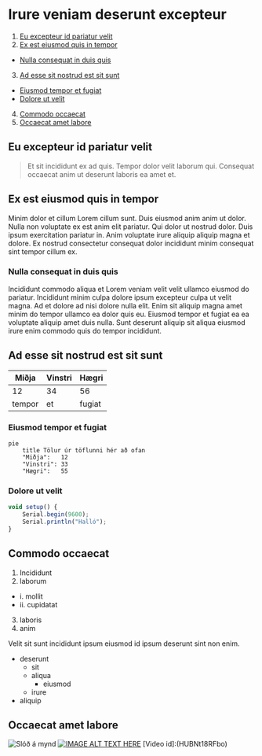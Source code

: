# **Irure veniam deserunt excepteur**

1.  [Eu excepteur id pariatur velit](Heading1)
2.  [Ex est eiusmod quis in tempor](#heading2)
*  [Nulla consequat in duis quis](#Heading2.1)
3.  [Ad esse sit nostrud est sit sunt](#heading3)
*  [Eiusmod tempor et fugiat](#heading3.1)
*  [Dolore ut velit](#heading3.2)
4.  [Commodo occaecat](#heading4)
5.  [Occaecat amet labore](#Heading5)

## <a id="Heading1"></a>**Eu excepteur id pariatur velit**

> Et sit incididunt ex ad quis. Tempor dolor velit laborum qui. Consequat occaecat anim ut deserunt laboris ea amet et.
## <a id="Heading2"></a>**Ex est eiusmod quis in tempor**

Minim dolor et cillum Lorem cillum sunt. Duis eiusmod anim anim ut dolor. Nulla non voluptate ex est anim elit pariatur. Qui dolor ut nostrud dolor. Duis ipsum exercitation pariatur in. Anim voluptate irure aliquip aliquip magna et dolore. Ex nostrud consectetur consequat dolor incididunt minim consequat sint tempor cillum ex.

### <a id="Heading2.1"></a>**Nulla consequat in duis quis**

Incididunt commodo aliqua et Lorem veniam velit velit ullamco eiusmod do pariatur. Incididunt minim culpa dolore ipsum excepteur culpa ut velit magna. Ad et dolore ad nisi dolore nulla elit. Enim sit aliquip magna amet minim do tempor ullamco ea dolor quis eu. Eiusmod tempor et fugiat ea ea voluptate aliquip amet duis nulla. Sunt deserunt aliquip sit aliqua eiusmod irure enim commodo quis do tempor incididunt.

## <a id="Heading3"></a>**Ad esse sit nostrud est sit sunt**

  Miðja|Vinstri|Hægri
  --- | :--- | ---
12|34|56
tempor|et|fugiat

### <a id="Heading3.1"></a>**Eiusmod tempor et fugiat**

```mermaid
pie
    title Tölur úr töflunni hér að ofan
    "Miðja":   12
    "Vinstri": 33
    "Hægri":   55
```

### <a id="Heading3.2"></a>**Dolore ut velit**


```javascript
void setup() {
    Serial.begin(9600);
    Serial.println("Halló");
}
```

## <a id="Heading4"></a>**Commodo occaecat**

1.  Incididunt
2.  laborum
*   i.  mollit
*   ii.  cupidatat
3.  laboris
4.  anim

Velit sit sunt incididunt ipsum eiusmod id ipsum deserunt sint non enim.

*  deserunt
   * sit
   *  aliqua
      *  eiusmod
    * irure
*  aliquip

## <a id="Heading5"></a>**Occaecat amet labore**

![ Slóð á mynd ](https://tskoli.is/wp-content/uploads/2019/06/skolavorduholt-595x440.jpg)
[![IMAGE ALT TEXT HERE](http://img.youtube.com/vi/HUBNt18RFbo/0.jpg)](http://www.youtube.com/watch?v=HUBNt18RFbo)
[Video id]:(HUBNt18RFbo)
